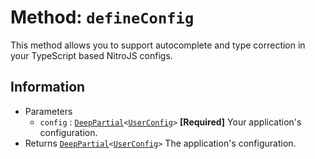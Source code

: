 # Method: `defineConfig`
This method allows you to support autocomplete and type correction in your TypeScript based NitroJS configs.

## Information
-   Parameters
    -   `config` : [`DeepPartial`](../../object-tools/interfaces/DeepPartial.md)`<`[`UserConfig`](../interfaces/UserConfig.md)`>` **[Required]** Your application's configuration.
-   Returns [`DeepPartial`](../../object-tools/interfaces/DeepPartial.md)`<`[`UserConfig`](../interfaces/UserConfig.md)`>` The application's configuration.
